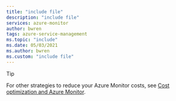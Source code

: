 ```yaml
---
title: "include file" 
description: "include file" 
services: azure-monitor
author: bwren
tags: azure-service-management
ms.topic: "include"
ms.date: 05/03/2021
ms.author: bwren
ms.custom: "include file"
---
```


> [!TIP]
> For other strategies to reduce your Azure Monitor costs, see [Cost optimization and Azure Monitor](/azure/azure-monitor/best-practices-cost).